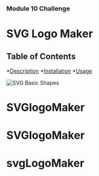 ### Module 10 Challenge 
# SVG Logo Maker

## Table of Contents
*[Description](#description)
*[Installation](#installation)
*[Usage](#usage)



![SVG Basic Shapes](https://developer.mozilla.org/en-US/docs/Web/SVG/Tutorial/Basic_Shapes)
# SVGlogoMaker
# SVGlogoMaker
# svgLogoMaker
